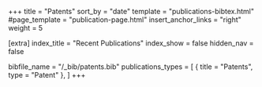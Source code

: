 +++
title = "Patents"
sort_by = "date"
template = "publications-bibtex.html"
#page_template = "publication-page.html"
insert_anchor_links = "right"
weight = 5

[extra]
index_title = "Recent Publications"
index_show = false
hidden_nav = false

bibfile_name = "/_bib/patents.bib"
publications_types = [
  { title = "Patents", type = "Patent" },
]
+++
